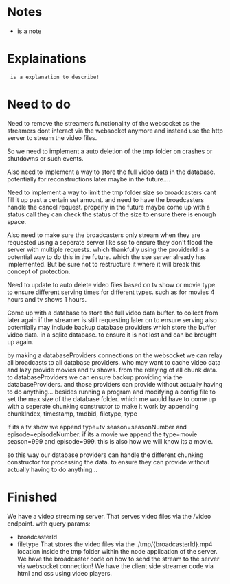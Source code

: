 # Notes
* is a note
# Explainations
` is a explanation to describe!`

# Need to do
Need to remove the streamers functionality of the websocket as the streamers dont interact via the websocket anymore and instead use the http server to stream the video files.

So we need to implement a auto deletion of the tmp folder on crashes or shutdowns or such events.

Also need to implement a way to store the full video data in the database. potentially for reconstructions later maybe in the future....

Need to implement a way to limit the tmp folder size so broadcasters cant fill it up past a certain set amount. and need to have the broadcasters handle the cancel request. properly in the future maybe come up with a status call they can check the status of the size to ensure there is enough space.

Also need to make sure the broadcasters only stream when they are requested using a seperate server like sse to ensure they don't flood the server with multiple requests. which thankfully using the providerId is a potential way to do this in the future. which the sse server already has implemented. But be sure not to restructure it where it will break this concept of protection.

Need to update to auto delete video files based on tv show or movie type. to ensure different serving times for different types. such as for movies 4 hours and tv shows 1 hours.

Come up with a database to store the full video data buffer. to collect from later again if the streamer is still requesting later on to ensure serving also potentially may include backup database providers which store the buffer video data. in a sqlite database. to ensure it is not lost and can be brought up again.

by making a databaseProviders connections on the websocket we can relay all broadcasts to all database providers. who may want to cache video data and lazy provide movies and tv shows. from the relaying of all chunk data. to databaseProviders we can ensure backup providing via the databaseProviders. and those providers can provide without actually having to do anything... besides running a program and modifying a config file to set the max size of the database folder. which me would have to come up with a seperate chunking constructor to make it work by appending chunkIndex, timestamp, tmdbid, filetype, type

if its a tv show we append type=tv season=seasonNumber and episode=episodeNumber.
if its a movie we append the type=movie season=999 and episode=999. this is also how we will know its a movie.

so this way our database providers can handle the different chunking constructor for processing the data. to ensure they can provide without actually having to do anything...

# Finished
We have a video streaming server.
That serves video files via the /video endpoint. with query params:
* broadcasterId
* filetype
That stores the video files via the ./tmp/{broadcasterId}.mp4 location inside the tmp folder within the node application of the server.
We have the broadcaster code on how to send the stream to the server via websocket connection!
We have the client side streamer code via html and css using video players.